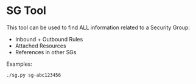 # SG Tool
This tool can be used to find ALL information related to a Security Group:
- Inbound + Outbound Rules
- Attached Resources
- References in other SGs

Examples:
```
./sg.py sg-abc123456